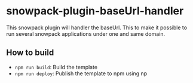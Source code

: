 # snowpack-plugin-baseUrl-handler
This snowpack plugin will handler the baseUrl. This to make it possible to run several snowpack applications under one and same domain.


## How to build
- `npm run build`: Build the template
- `npm run deploy`: Publish the template to npm using np
